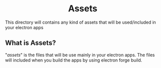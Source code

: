 <h1 align="center">
  Assets
</h1>

This directory will contains any kind of assets that will be used/included in your electron apps

<h2 id="about">What is Assets?</h2>

"_assets_" is the files that will be use mainly in your electron apps. The files will included when you build the apps by using electron forge build.
